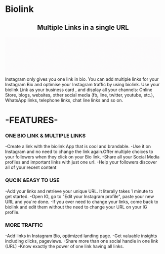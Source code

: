 # Biolink
<div align="center">
<h2> Multiple Links in a single URL</h2>
</div>

![Biolink](biolink.gif)
Instagram only gives you one link in bio. You can add multiple links for your Instagram Bio and optimise your Instagram traffic by using biolink.
Use your biolink Link as your business card , and display all your channels: Online Store, blogs, websites, other social media (fb, line, twitter, youtube, etc.), WhatsApp links, telephone links, chat line links and so on. 

# -FEATURES-

### ONE BIO LINK & MULTIPLE LINKS
-Create a link with the biolink App that is cool and brandable. 
-Use it on Instagram and no need to change the link again.Offer multiple choices to your followers when they click on your Bio link.
-Share all your Social Media profiles and important links with just one url.
-Help your followers discover all of your recent content

### QUCIK &EASY TO USE
-Add your links and retrieve your unique URL. It literally takes 1 minute to get started.
-Open IG, go to "Edit your Instagram profile", paste your new URL and you're done.
-If you ever need to change your links, come back to biolink and edit them without the need to change your URL on your IG profile.

### MORE TRAFFIC 
-Add links in Instagram Bio, optimized landing page.
-Get valuable insights including clicks, pageviews.
-Share more than one social handle in one link (URL)
-Know exactly the power of one link having all links.

 
